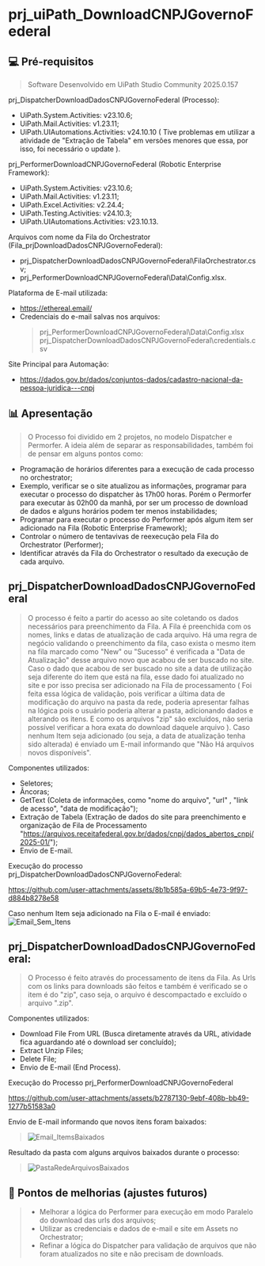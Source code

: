 # prj_uiPath_DownloadCNPJGovernoFederal

## 💻 Pré-requisitos
> Software Desenvolvido em UiPath Studio Community 2025.0.157

prj_DispatcherDownloadDadosCNPJGovernoFederal (Processo):
 - UiPath.System.Activities: v23.10.6;
 - UiPath.Mail.Activities: v1.23.11;
 - UiPath.UIAutomations.Activities: v24.10.10 ( Tive problemas em utilizar a atividade de "Extração de Tabela" em versões menores que essa, por isso, foi necessário o update ).
  
prj_PerformerDownloadCNPJGovernoFederal (Robotic Enterprise Framework):
 - UiPath.System.Activities: v23.10.6;
 - UiPath.Mail.Activities: v1.23.11;
 - UiPath.Excel.Activities: v2.24.4;
 - UiPath.Testing.Activities: v24.10.3;
 - UiPath.UIAutomations.Activities: v23.10.13.

Arquivos com nome da Fila do Orchestrator (Fila_prjDownloadDadosCNPJGovernoFederal):
  - prj_DispatcherDownloadDadosCNPJGovernoFederal\FilaOrchestrator.csv;
  - prj_PerformerDownloadCNPJGovernoFederal\Data\Config.xlsx.

Plataforma de E-mail utilizada:
 * https://ethereal.email/
 * Credenciais do e-mail salvas nos arquivos:
   > prj_PerformerDownloadCNPJGovernoFederal\Data\Config.xlsx
   > prj_DispatcherDownloadDadosCNPJGovernoFederal\credentials.csv

Site Principal para Automação:
 * https://dados.gov.br/dados/conjuntos-dados/cadastro-nacional-da-pessoa-juridica---cnpj


## 📊 Apresentação
> O Processo foi dividido em 2 projetos, no modelo Dispatcher e Permorfer. A ideia além de separar as responsabilidades, também foi de pensar em alguns pontos como:
- Programação de horários diferentes para a execução de cada processo no orchestrator;
- Exemplo, verificar se o site atualizou as informações, programar para executar o processo do dispatcher às 17h00 horas. Porém o Permorfer para executar às 02h00 da manhã, por ser um processo de download de dados e alguns horários podem ter menos instabilidades;
- Programar para executar o processo do Performer após algum item ser adicionado na Fila (Robotic Enterprise Framework);
- Controlar o número de tentavivas de reexecução pela Fila do Orchestrator (Performer);
- Identificar através da Fila do Orchestrator o resultado da execução de cada arquivo.


## prj_DispatcherDownloadDadosCNPJGovernoFederal

> O processo é feito a partir do acesso ao site coletando os dados necessários para preenchimento da Fila. A Fila é preenchida com os nomes, links e datas de atualização de cada arquivo. Há uma regra de negócio validando o preenchimento da fila, caso exista o mesmo item na fila marcado como "New" ou "Sucesso" é verificada a "Data de Atualização" desse arquivo novo que acabou de ser buscado no site. Caso o dado que acabou de ser buscado no site a data de utilização seja diferente do item que está na fila, esse dado foi atualizado no site e por isso precisa ser adicionado na Fila de processamento ( Foi feita essa lógica de validação, pois verificar a última data de modificação do arquivo na pasta da rede, poderia apresentar falhas na lógica pois o usuário poderia alterar a pasta, adicionando dados e alterando os itens. E como os arquivos "zip" são excluídos, não seria possível verificar a hora exata do download daquele arquivo ).
Caso nenhum Item seja adicionado (ou seja, a data de atualização tenha sido alterada) é enviado um E-mail informando que "Não Há arquivos novos disponíveis". 

Componentes utilizados:
- Seletores;
- Âncoras;
- GetText (Coleta de informações, como "nome do arquivo", "url" , "link de acesso", "data de modificação");
- Extração de Tabela (Extração de dados do site para preenchimento e organização de Fila de Processamento "https://arquivos.receitafederal.gov.br/dados/cnpj/dados_abertos_cnpj/2025-01/");
- Envio de E-mail.

Execução do processo prj_DispatcherDownloadDadosCNPJGovernoFederal:

https://github.com/user-attachments/assets/8b1b585a-69b5-4e73-9f97-d884b8278e58


Caso nenhum Item seja adicionado na Fila o E-mail é enviado:
![Email_Sem_Itens](https://github.com/user-attachments/assets/8244dbcd-2d67-4d58-98cb-09044563d136)


## prj_DispatcherDownloadDadosCNPJGovernoFederal:
> O Processo é feito através do processamento de itens da Fila. As Urls com os links para downloads são feitos e também é verificado se o item é do "zip", caso seja, o arquivo é descompactado e excluído o arquivo ".zip".

Componentes utilizados:
- Download File From URL (Busca diretamente através da URL, atividade fica aguardando até o download ser concluído);
- Extract Unzip Files;
- Delete File;
- Envio de E-mail (End Process).

Execução do Processo prj_PerformerDownloadCNPJGovernoFederal

https://github.com/user-attachments/assets/b2787130-9ebf-408b-bb49-1277b51583a0


Envio de E-mail informando que novos itens foram baixados:

> ![Email_ItemsBaixados](https://github.com/user-attachments/assets/844f5614-1e8f-4688-be7c-e1851c07d90c)


Resultado da pasta com alguns arquivos baixados durante o processo:
> ![PastaRedeArquivosBaixados](https://github.com/user-attachments/assets/2f7f8b70-3b07-4cea-b528-a2f160617485)


## 🔧 Pontos de melhorias (ajustes futuros)
> * Melhorar a lógica do Performer para execução em modo Paralelo do download das urls dos arquivos;
> * Utilizar as credenciais e dados de e-mail e site em Assets no Orchestrator;
> * Refinar a lógica do Dispatcher para validação de arquivos que não foram atualizados no site e não precisam de downloads.
<!---
Seja um dos contribuidores<br>



